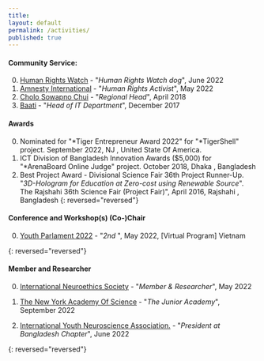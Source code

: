 ```yaml
---
title:
layout: default
permalink: /activities/
published: true
---
```


#### Community Service:
0. [Human Rights Watch](https://hrw.org) - "<i>Human Rights Watch dog</i>", June 2022
0. [Amnesty International](https://amnesty.org) - "<i>Human Rights Activist</i>", May 2022
0. [Cholo Sowapno Chui](.) - "<i>Regional Head</i>", April 2018
0. [Baati](https://baati.org) - "<i>Head of IT Department</i>", December 2017

#### Awards
0. Nominated for "*Tiger Entrepreneur Award 2022" for "*TigerShell" project. September 2022, NJ , United State Of America.
2. ICT Division of Bangladesh Innovation Awards ($5,000) for "*ArenaBoard Online Judge" project. October 2018, Dhaka , Bangladesh
3. Best Project Award - Divisional Science Fair 36th Project Runner-Up. "*3D-Hologram for Education at Zero-cost using Renewable Source*". The Rajshahi 36th Science Fair (Project Fair)", April 2016, Rajshahi , Bangladesh
{: reversed="reversed"}

#### Conference and Workshop(s) (Co-)Chair
0. [Youth Parlament  2022]() - "<i>2nd </i>", May 2022, [Virtual Program] Vietnam


{: reversed="reversed"}

#### Member and Researcher
0. [International Neuroethics Society](https://neuroethicssociety.org) - "<i>Member & Researcher</i>", May 2022

0. [The New York Academy Of Science](https://joinlaunchpad.com/#/profile/16816) - "<i>The Junior Academy</i>", September 2022

0. [International Youth Neuroscience Association.](https://youthneuro.org) - "<i>President at Bangladesh Chapter</i>", June 2022

{: reversed="reversed"}
